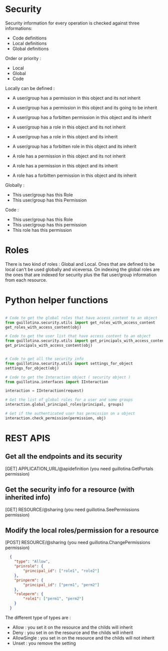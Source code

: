 # Security

Security information for every operation is checked against three informations:

* Code definitions
* Local definitions
* Global definitions

Order or priority :

+ Local
+ Global
+ Code

Locally can be defined :

* A user/group has a permission in this object and its not inherit
* A user/group has a permission in this object and its going to be inherit
* A user/group has a forbitten permission in this object and its inherit

* A user/group has a role in this object and its not inherit
* A user/group has a role in this object and its inherit
* A user/group has a forbitten role in this object and its inherit

* A role has a permission in this object and its not inherit
* A role has a permission in this object and its inherit
* A role has a forbitten permission in this object and its inherit


Globally :

* This user/group has this Role
* This user/group has this Permission

Code :

* This user/group has this Role
* This user/group has this permission
* This role has this permission

# Roles

There is two kind of roles : Global and Local. Ones that are defined to be local
can't be used globally and viceversa. On indexing the global roles are the ones
that are indexed for security plus the flat user/group information from each resource.

# Python helper functions

```python

# Code to get the global roles that have access_content to an object
from guillotina.security.utils import get_roles_with_access_content
get_roles_with_access_content(obj)

# Code to get the user list that have access content to an object
from guillotina.security.utils import get_principals_with_access_content
get_principals_with_access_content(obj)


# Code to get all the security info
from guillotina.security.utils import settings_for_object
settings_for_object(obj)

# Code to get the Interaction object ( security object )
from guillotina.interfaces import IInteraction

interaction = IInteraction(request)

# Get the list of global roles for a user and some groups
interaction.global_principal_roles(principal, groups)

# Get if the authenticated user has permission on a object
interaction.check_permission(permission, obj)
```

# REST APIS

## Get all the endpoints and its security

[GET] APPLICATION_URL/@apidefinition (you need guillotina.GetPortals permission)

## Get the security info for a resource (with inherited info)

[GET] RESOURCE/@sharing (you need guillotina.SeePermissions permission)

## Modify the local roles/permission for a resource

[POST] RESOURCE/@sharing (you need guillotina.ChangePermissions permission)

```json
  {
  	"type": "Allow",
  	"prinrole": {
  		"principal_id": ["role1", "role2"]
  	},
  	"prinperm": {
  		"principal_id": ["perm1", "perm2"]
  	},
  	"roleperm": {
  		"role1": ["perm1", "perm2"]
  	}
  }
```

The different type of types are :

- Allow : you set it on the resource and the childs will inherit
- Deny : you set in on the resource and the childs will inherit
- AllowSingle : you set in on the resource and the childs will not inherit
- Unset : you remove the setting

